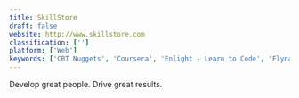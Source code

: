 ```yaml
---
title: SkillStore
draft: false 
website: http://www.skillstore.com
classification: ['']
platform: ['Web']
keywords: ['CBT Nuggets', 'Coursera', 'Enlight - Learn to Code', 'Flynax', 'Free Code Camp', 'Joosr', 'KataCoda', 'Linux Academy', 'Lynda', 'OSClass', 'Online IT Guru', 'SoloLearn', 'Udacity', 'Udemy', 'Yclas']
---
```

Develop great people. Drive great results.